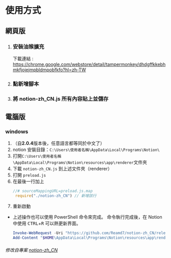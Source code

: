# 使用方式

## 網頁版
1. ### 安裝油猴擴充
    下載連結 : https://chrome.google.com/webstore/detail/tampermonkey/dhdgffkkebhmkfjojejmpbldmpobfkfo?hl=zh-TW
  
2. ### 點新增腳本

3. ### 將 notion-zh_CN.js 所有內容貼上並儲存

## 電腦版

### windows
1. （自**2.0.4**版本後，任意語言都等同於中文了）
2. notion 安裝目錄：`C:\Users\使用者名稱\AppData\Local\Programs\Notion\`
3. 打開`C:\Users\使用者名稱\AppData\Local\Programs\Notion\resources\app\renderer`文件夾
4. 下載 `notion-zh_CN.js` 到上述文件夾（renderer）
5. 打開 `preload.js`
6. 在最後一行加上
   ```js
   //# sourceMappingURL=preload.js.map
    require("./notion-zh_CN") // 新增該行
   ```
7. 重新啟動

- 上述操作也可以使用 PowerShell 命令來完成。
  命令執行完成後，在 Notion 中使用 <kbd>CTRL</kbd>+<kbd>R</kbd> 可以熱更新界面。
   ```powershell
   Invoke-WebRequest -Uri "https://github.com/Reamd7/notion-zh_CN/releases/latest/download/notion-zh_CN.js" -OutFile "$HOME\AppData\Local\Programs\Notion\resources\app\renderer\notion-zh_CN.js"
   Add-Content "$HOME\AppData\Local\Programs\Notion\resources\app\renderer\preload.js" 'require("./notion-zh_CN")'
   ```


###### 修改自專案 [notion-zh_CN](https://github.com/Reamd7/notion-zh_CN)
